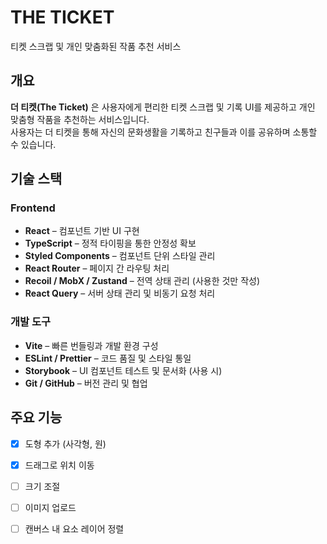 # THE TICKET 

티켓 스크랩 및 개인 맞춤화된 작품 추천 서비스

## 개요
**더 티켓(The Ticket)** 은 사용자에게 편리한 티켓 스크랩 및 기록 UI를 제공하고 개인 맞춤형 작품을 추천하는 서비스입니다.  
사용자는 더 티켓을 통해 자신의 문화생활을 기록하고 친구들과 이를 공유하며 소통할 수 있습니다.

## 기술 스택

### Frontend

- **React** – 컴포넌트 기반 UI 구현
- **TypeScript** – 정적 타이핑을 통한 안정성 확보
- **Styled Components** – 컴포넌트 단위 스타일 관리
- **React Router** – 페이지 간 라우팅 처리
- **Recoil / MobX / Zustand** – 전역 상태 관리 (사용한 것만 작성)
- **React Query** – 서버 상태 관리 및 비동기 요청 처리

### 개발 도구

- **Vite** – 빠른 번들링과 개발 환경 구성
- **ESLint / Prettier** – 코드 품질 및 스타일 통일
- **Storybook** – UI 컴포넌트 테스트 및 문서화 (사용 시)
- **Git / GitHub** – 버전 관리 및 협업


## 주요 기능
- [x] 도형 추가 (사각형, 원)
- [x] 드래그로 위치 이동
- [ ] 크기 조절
- [ ] 이미지 업로드
- [ ] 캔버스 내 요소 레이어 정렬


